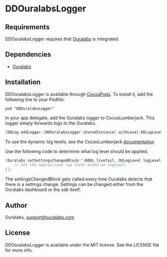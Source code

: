 # DDOuralabsLogger

## Requirements

DDOuralabsLogger requires that [Ouralabs](http://www.ouralabs.com) is integrated.

## Dependencies

- [Ouralabs](https://www.ouralabs.com)

## Installation

DDOuralabsLogger is available through [CocoaPods](http://cocoapods.org). To install
it, add the following line to your Podfile:

    pod "DDOuralabsLogger"

In your app delegate, add the Ouralabs logger to CocoaLumberjack. This logger simply forwards logs to the Ouralabs.

```objective-c
[DDLog addLogger:[DDOuralabsLogger sharedInstance] withLevel:DDLogLevelAll];
```

To use the dynamic log levels, see the CocaoLumberjack [documentation](https://github.com/CocoaLumberjack/CocoaLumberjack/blob/master/Documentation/DynamicLogLevels.md)

Use the following code to determine what log level should be applied.

```objective-c
[Ouralabs setSettingsChangedBlock:^(BOOL liveTail, OULogLevel logLevel) {
    // Set the appropriate log level based on logLevel.
}];
```

The settingsChangedBlock gets called every time Ouralabs detects that there is a settings change. Settings can be changed either from the Ouralabs dashboard or the sdk itself.

## Author

Ouralabs, support@ouralabs.com

## License

DDOuralabsLogger is available under the MIT license. See the LICENSE file for more info.
